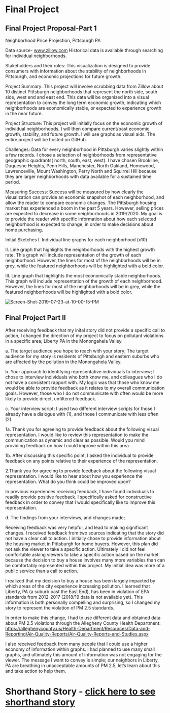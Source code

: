 # Final Project
## Final Project Proposal-Part 1
Neighborhood Price Projection, Pittsburgh PA

Data source- www.zillow.com 
Historical data is available through searching for individual neighborhoods. 

Stakeholders and their roles: This visualization is designed to provide consumers with information about the stability of neighborhoods in Pittsburgh, and economic projections for future growth. 

Project Summary: This project will involve scrubbing data from Zillow about 10 distinct Pittsburgh neighborhoods that represent the north side, south side, west end and east end. This data will be organized into a visual representation to convey the long term economic growth, indicating which neighborhoods are economically stable, or expected to experience growth in the near future. 

Project Structure: This project will initially focus on the economic growth of individual neighborhoods. I will then compare current/past economic growth, stability, and future growth. I will use graphs as visual aids. The entire project will be hosted on GitHub. 

Challenges: Data for every neighborhood in Pittsburgh varies slightly within a few records. I chose a selection of neighborhoods from representative geographic quadrants( north, south, east, west). I have chosen Brookline, Duquesne Heights, Penn Hills, Manchester, North Oakland, Homewood, Lawrenceville, Mount Washington, Perry North and Squirrel Hill because they are larger neighborhoods with data available for a sustained time period. 

Measuring Success: Success will be measured by how clearly the visualization can provide an economic snapshot of each neighborhood, and allow the reader to compare economic changes. The Pittsburgh housing market has experienced a boom in the past 5 years. However, selling prices are expected to decrease in some neighborhoods in 2019/2020. My goal is to provide the reader with specific information about how each selected neighborhood is expected to change, in order to make decisions about home purchasing. 

Initial Sketches 
I. Individual line graphs for each neighborhood (x10)

II. Line graph that highlights the neighborhoods with the highest growth rate. This graph will include representation of the growth of each neighborhood. However, the lines for most of the neighborhoods will be in grey, while the featured neighborhoods will be highlighted with a bold color. 

III. Line graph that highlights the most economically stable neighborhoods. This graph will include representation of the growth of each neighborhood. However, the lines for most of the neighborhoods will be in grey, while the featured neighborhoods will be highlighted with a bold color. 

<img src="https://i.ibb.co/DkSrw7t/Screen-Shot-2019-07-23-at-10-00-15-PM.png" alt="Screen-Shot-2019-07-23-at-10-00-15-PM" border="0">

## Final Project Part II

After receiving feedback that my inital story did not provide a specific call to action, I changed the direction of my project to focus on pollutant violations in a specific area; Liberty PA in the Monongahela Valley. 

a. The target audience you hope to reach with your story;
The target audience for my story is residents of Pittsburgh and eastern suburbs who are affected by the pollution in the Monongahela Valley. 

b. Your approach to identifying representative individuals to interview;
I chose to interview individuals who both know me, and colleagues who I do not have a consistent rapport with. My logic was that those who know me would be able to provide feedback as it relates to my overall communication goals. However, those who I do not communicate with often would be more likely to provide direct, unfiltered feedback. 

c. Your interview script; 
I used two different interview scripts for those I already have a dialogue with (1), and those I communicate with less often (2). 

1a. Thank you for agreeing to provide feedback about the following visual representation. I would like to review this representation to make the communication as dynamic and clear as possible. Would you mind providing feedback on how I could improve within this area. 

1b. After discussing this specific point, I asked the individual to provide feedback on any points relative to their experience of the representation. 

 2.Thank you for agreeing to provide feedback about the following visual  representation. I would like to hear about how you experience the representation. What do you think could be improved upon? 

In previous experiences receiving feedback, I have found individuals to readily provide positive feedback. I specifically asked for constructive feedback in order to convey that I would specifically like to improve this representation. 

d. The findings from your interviews, and changes made;

Receiving feedback was very helpful, and lead to making significant changes. I received feedback from two sources indicating that the story did not have a clear call to action. I initially chose to provide information about the housing market in Pittsburgh for home buyers. However, this plan did not ask the viewer to take a specific action. Ultimately I did not feel comfortable asking viewers to take a specific action based on the market because the decision to buy a house involves many more variables than can be comfortably represented within this project. My initial idea was more of a public service than a call to action. 

I realized that my decision to buy a house has been largely impacted by which areas of the city experience increasing pollution. I learned that Liberty, PA (a suburb past the East End), has been in violation of EPA standards from 2012-2017 (2018/19 data is not available yet). This information is both personally compelling and surprising, so I changed my story to represent the violation of PM 2.5 standards. 

In order to make this change, I had to use different data and obtained data about PM 2.5 violations through the Allegheny County Health Department: https://alleghenycounty.us/Health-Department/Resources/Data-and-Reporting/Air-Quality-Reports/Air-Quality-Reports-and-Studies.aspx

I also received feedback from many people that I could use a higher economy of information within graphs. I had planned to use many small graphs, and ultimately this amount of information was not engaging for the viewer. The message I want to convey is simple; our neighbors in Liberty, PA are breathing in unacceptable amounts of PM 2.5, let’s learn about this and take action to help them. 

# Shorthand Story - [click here to see shorthand story](https://annarauhoff.github.io/Anna-Rauhoff-portfolio-/index)
